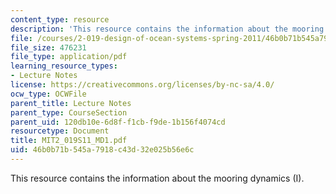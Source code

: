 ```yaml
---
content_type: resource
description: 'This resource contains the information about the mooring dynamics (I). '
file: /courses/2-019-design-of-ocean-systems-spring-2011/46b0b71b545a7918c43d32e025b56e6c_MIT2_019S11_MD1.pdf
file_size: 476231
file_type: application/pdf
learning_resource_types:
- Lecture Notes
license: https://creativecommons.org/licenses/by-nc-sa/4.0/
ocw_type: OCWFile
parent_title: Lecture Notes
parent_type: CourseSection
parent_uid: 120db10e-6d8f-f1cb-f9de-1b156f4074cd
resourcetype: Document
title: MIT2_019S11_MD1.pdf
uid: 46b0b71b-545a-7918-c43d-32e025b56e6c
---
```

This resource contains the information about the mooring dynamics (I). 